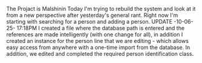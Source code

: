 The Projact is Malshinin 
Today I'm trying to rebuild the system and look at it from a new perspective after yesterday's general rant. Right now I'm starting with searching for a person and adding a person. 
UPDATE -10-06-25- 17:18PM I created a file where the database path is entered and the references are made intelligently (with one change for all), in addition I created an instance for the person line that we are editing - which allows easy access from anywhere with a one-time import from the database. In addition, we edited and completed the required person identification class.  
